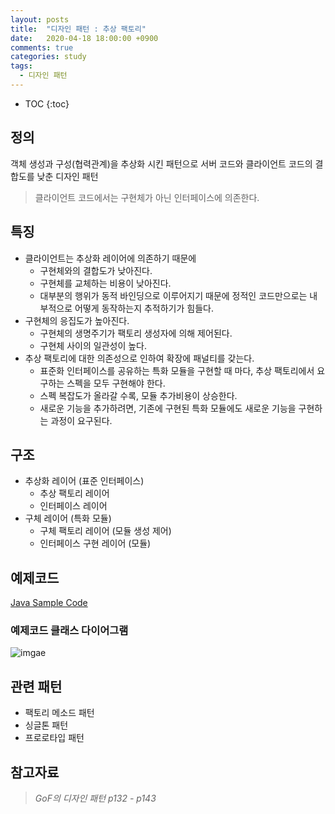 ```yaml
---
layout: posts
title:  "디자인 패턴 : 추상 팩토리"
date:   2020-04-18 18:00:00 +0900
comments: true
categories: study
tags: 
  - 디자인 패턴
---
```


* TOC
{:toc}

## 정의
객체 생성과 구성(협력관계)을 추상화 시킨 패턴으로 서버 코드와 클라이언트 코드의 결합도를 낮춘 디자인 패턴  
> 클라이언트 코드에서는 구현체가 아닌 인터페이스에 의존한다.

## 특징
- 클라이언트는 추상화 레이어에 의존하기 때문에 
    - 구현체와의 결합도가 낮아진다.
    - 구현체를 교체하는 비용이 낮아진다.
    - 대부분의 행위가 동적 바인딩으로 이루어지기 때문에 정적인 코드만으로는 내부적으로 어떻게 동작하는지 추적하기가 힘들다.
- 구현체의 응집도가 높아진다.  
    - 구현체의 생명주기가 팩토리 생성자에 의해 제어된다.
    - 구현체 사이의 일관성이 높다.
- 추상 팩토리에 대한 의존성으로 인하여 확장에 패널티를 갖는다.
    - 표준화 인터페이스를 공유하는 특화 모듈을 구현할 때 마다, 추상 팩토리에서 요구하는 스펙을 모두 구현해야 한다.  
    - 스펙 복잡도가 올라갈 수록, 모듈 추가비용이 상승한다.
    - 새로운 기능을 추가하려면, 기존에 구현된 특화 모듈에도 새로운 기능을 구현하는 과정이 요구된다.


## 구조
- 추상화 레이어 (표준 인터페이스)
    - 추상 팩토리 레이어
    - 인터페이스 레이어
- 구체 레이어 (특화 모듈)
    - 구체 팩토리 레이어 (모듈 생성 제어)
    - 인터페이스 구현 레이어 (모듈)

## 예제코드
[Java Sample Code](https://github.com/JeHuiPark/design-pattern/tree/master/src/main/java/com/example/jehuipark/abstract_factory)

### 예제코드 클래스 다이어그램
![imgae](https://github.com/JeHuiPark/design-pattern/blob/master/image/abstract_factory.png?raw=true)

## 관련 패턴
- 팩토리 메소드 패턴
- 싱글톤 패턴
- 프로로타입 패턴

## 참고자료
> *GoF의 디자인 패턴 p132 - p143*
